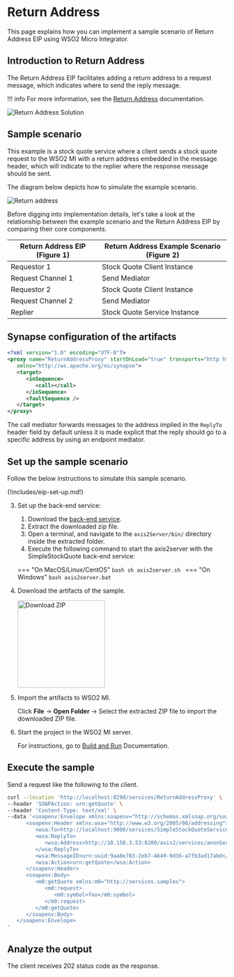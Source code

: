 # Return Address

This page explains how you can implement a sample scenario of Return Address EIP using WSO2 Micro Integrator.

## Introduction to Return Address

The Return Address EIP facilitates adding a return address to a request message, which indicates where to send the reply message. 

!!! info
    For more information, see the [Return Address](http://www.eaipatterns.com/ReturnAddress.html) documentation.

![Return Address Solution]({{base_path}}/assets/img/learn/enterprise-integration-patterns/message-construction/return-address-solution.gif)

## Sample scenario

This example is a stock quote service where a client sends a stock quote request to the WSO2 MI with a return address embedded in the message header, which will indicate to the replier where the response message should be sent.

The diagram below depicts how to simulate the example scenario.

![Return address]({{base_path}}/assets/img/learn/enterprise-integration-patterns/message-construction/return-address.png)

Before digging into implementation details, let's take a look at the relationship between the example scenario and the Return Address EIP by comparing their core components.

| Return Address EIP (Figure 1) | Return Address Example Scenario (Figure 2) |
|-------------------------------|--------------------------------------------|
| Requestor 1                   | Stock Quote Client Instance                |
| Request Channel 1             | Send Mediator                              |
| Requestor 2                   | Stock Quote Client Instance                |
| Request Channel 2             | Send Mediator                              |
| Replier                       | Stock Quote Service Instance               |

## Synapse configuration of the artifacts

```xml
<?xml version="1.0" encoding="UTF-8"?>
<proxy name="ReturnAddressProxy" startOnLoad="true" transports="http https"
   xmlns="http://ws.apache.org/ns/synapse">
   <target>
      <inSequence>
         <call></call>
      </inSequence>
      <faultSequence />
   </target>
</proxy>
```

The call mediator forwards messages to the address implied in the `ReplyTo` header field by default unless it is made explicit that the reply should go to a specific address by using an endpoint mediator.

## Set up the sample scenario

Follow the below instructions to simulate this sample scenario.

{!includes/eip-set-up.md!}

3. Set up the back-end service:

    1. Download the [back-end service](https://github.com/wso2-docs/WSO2_EI/blob/master/Back-End-Service/axis2Server.zip).
    2. Extract the downloaded zip file.
    3. Open a terminal, and navigate to the `axis2Server/bin/` directory inside the extracted folder.
    4. Execute the following command to start the axis2server with the SimpleStockQuote back-end service:

    === "On MacOS/Linux/CentOS"
        ```bash
        sh axis2server.sh
        ```
    === "On Windows"
        ```bash
        axis2server.bat
        ```

4. Download the artifacts of the sample.

    <a href="{{base_path}}/assets/attachments/learn/enterprise-integration-patterns/ReturnAddress.zip">
    <img src="{{base_path}}/assets/img/integrate/connectors/download-zip.png" width="200" alt="Download ZIP"></a>

5. Import the artifacts to WSO2 MI.

    Click **File** -> **Open Folder** -> Select the extracted ZIP file to import the downloaded ZIP file.

6. Start the project in the WSO2 MI server.

    For instructions, go to [Build and Run]("{{base_path}}/develop/deploy-artifacts/#build-and-run") Documentation.


## Execute the sample

Send a request like the following to the client.

```bash
curl --location 'http://localhost:8290/services/ReturnAddressProxy' \
--header 'SOAPAction: urn:getQuote' \
--header 'Content-Type: text/xml' \
--data '<soapenv:Envelope xmlns:soapenv="http://schemas.xmlsoap.org/soap/envelope/">
      <soapenv:Header xmlns:wsa="http://www.w3.org/2005/08/addressing">
         <wsa:To>http://localhost:9000/services/SimpleStockQuoteService</wsa:To>
         <wsa:ReplyTo>
            <wsa:Address>http://10.150.3.53:8200/axis2/services/anonService2/</wsa:Address>
         </wsa:ReplyTo>
         <wsa:MessageID>urn:uuid:9aa8e783-2eb7-4649-9d36-a7fb3ad17abd</wsa:MessageID>
         <wsa:Action>urn:getQuote</wsa:Action>
      </soapenv:Header>
      <soapenv:Body>
         <m0:getQuote xmlns:m0="http://services.samples">
            <m0:request>
               <m0:symbol>foo</m0:symbol>
            </m0:request>
         </m0:getQuote>
      </soapenv:Body>
   </soapenv:Envelope>
'
```

## Analyze the output

The client receives 202 status code as the response.
